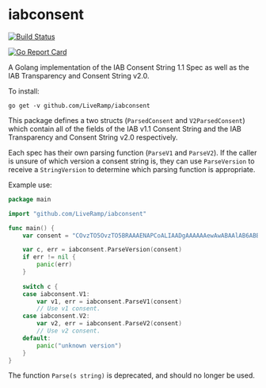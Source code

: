 # iabconsent
[![Build Status][ci]](https://travis-ci.com/LiveRamp/iabconsent)

[ci]: https://travis-ci.com/LiveRamp/iabconsent.svg?branch=master "Build Status"

[![Go Report Card][report]](https://goreportcard.com/report/github.com/LiveRamp/iabconsent)

[report]: https://goreportcard.com/badge/github.com/LiveRamp/iabconsent "Go Report Card"

A Golang implementation of the IAB Consent String 1.1 Spec as well as the IAB Transparency and Consent String v2.0.

To install:
```
go get -v github.com/LiveRamp/iabconsent
```

This package defines a two structs (`ParsedConsent` and `V2ParsedConsent`) which contain all of the fields of the IAB 
v1.1 Consent String and the IAB Transparency and Consent String v2.0 respectively.

Each spec has their own parsing function (`ParseV1` and `ParseV2`). If the caller is unsure of which version a consent
string is, they can use `ParseVersion` to receive a `StringVersion` to determine which parsing function is appropriate.

Example use:
```go
package main

import "github.com/LiveRamp/iabconsent"

func main() {
    var consent = "COvzTO5OvzTO5BRAAAENAPCoALIAADgAAAAAAewAwABAAlAB6ABBFAAA"

    var c, err = iabconsent.ParseVersion(consent)
    if err != nil {
        panic(err)
    }
    
    switch c {
    case iabconsent.V1:
        var v1, err = iabconsent.ParseV1(consent)
        // Use v1 consent.
    case iabconsent.V2:
        var v2, err = iabconsent.ParseV2(consent)
        // Use v2 consent.
    default:
        panic("unknown version")
    }
}
```

The function `Parse(s string)` is deprecated, and should no longer be used.
